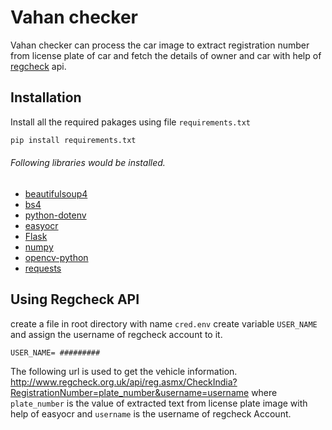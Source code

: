 # Vahan checker

Vahan checker can process the car image to extract registration number from license plate of car and fetch the details of owner and car with help of [regcheck](http://www.regcheck.org.uk/) api.

## Installation

Install all the required pakages using file `requirements.txt`
```bash
pip install requirements.txt
```
###### Following libraries would be installed.
- [beautifulsoup4](https://pypi.org/project/beautifulsoup4/)
- [bs4](https://pypi.org/project/bs4/)
- [python-dotenv](https://pypi.org/project/python-dotenv/)
- [easyocr](https://pypi.org/project/easyocr/)
- [Flask](https://pypi.org/project/Flask/)
- [numpy](https://pypi.org/project/numpy/)
- [opencv-python](https://pypi.org/project/opencv-python/)
- [requests](https://pypi.org/project/requests/)

## Using Regcheck API
create a file in root directory with name `cred.env`
create variable `USER_NAME` and assign the username of regcheck account to it.

``` 
USER_NAME= #########
```

The following url is used to get the vehicle information.
http://www.regcheck.org.uk/api/reg.asmx/CheckIndia?RegistrationNumber=plate_number&username=username
where `plate_number` is the value of extracted text from license plate image with help of easyocr and `username` is the username of regcheck Account.





